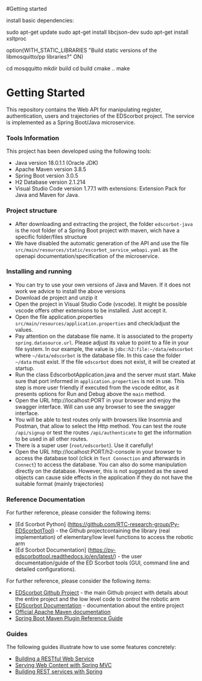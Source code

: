 #Getting started

install basic dependencies:

sudo apt-get update 
sudo apt-get install libcjson-dev
sudo apt-get install xsltproc

option(WITH_STATIC_LIBRARIES "Build static versions of the libmosquitto/pp libraries?" ON)

cd mosqquitto
mkdir build
cd build
cmake ..
make

# Getting Started
This repository contains the Web API for manipulating register, authentication, users and trajectories of the EDScorbot project. The service is implemented as a Spring Boot/Java microservice. 

### Tools Information
This project has been developed using the following tools:
* Java version 18.0.1.1 (Oracle JDK)
* Apache Maven version 3.8.5
* Spring Boot version 3.0.5
* H2 Database version 2.1.214
* Visual Studio Code version 1.77.1 with extensions: Extension Pack for Java and Maven for Java.  

### Project structure
* After downloading and extracting the project, the folder `edscorbot-java` is the root folder of a Spring Boot project with maven, wich have a specific folder/files structure
* We have disabled the automatic generation of the API and use the file `src/main/resources/static/escorbot_service_webapi.yaml` as the openapi documentation/specification of the microservice.

### Installing and running
* You can try to use your own versions of Java and Maven. If it does not work we advice to install the above versions
* Download de project and unzip it
* Open the project in Visual Studio Code (vscode). It might be possible vscode offers other extensions to be installed. Just accept it.
* Open the file application.properties `src/main/resources/application.properties` and check/adjust the values.
* Pay attention on the database file name. It is associated to the property `spring.datasource.url`. Please adjust its value to point to a file in your file system. In our example, the value is `jdbc:h2:file:~/data/edscorbot` where `~/data/edscorbot` is the database file. In this case the folder `~/data` must exist. If the file `edscorbot` does not exist, it will be created at startup.
* Run the class EdscorbotApplication.java and the server must start. Make sure that port informed in `application.properties` is not in use. This step is more user friendly if executed from the vscode editor, as it presents options for Run and Debug above the `main` method.
* Open the URL http://localhost:PORT in your browser and enjoy the swagger interface. Will can use any browser to see the swagger interface.
* You will be able to test routes only with browsers like Insomnia and Postman, that allow to select the Http method. You can test the route `/api/signup` or test the routes `/api/authenticate` to get the information to be used in all other routes.
* There is a super user (`root/edscorbot`). Use it carefully!
* Open the URL http://localhost:PORT/h2-console in your browser to access the database tool (click in `Test Connection` and afterwards in `Connect`) to access the database. You can also do some manipulation directly on the database. However, this is not suggested as the saved objects can cause side effects in the application if they do not have the suitable format (mainly trajectories)


### Reference Documentation
For further reference, please consider the following items:

* [Ed Scorbot Python] (https://github.com/RTC-research-group/Py-EDScorbotTool) - the Github projectcontaining the library (real implementation) of elementary/low level functions to access the robotic arm
* [Ed Scorbot Documentation] (https://py-edscorbottool.readthedocs.io/en/latest/) - the user documentation/guide of the ED Scorbot tools (GUI, command line and detailed configurations). 

For further reference, please consider the following items:
* [EDScorbot Github Project](https://github.com/RTC-research-group/Py-EDScorbotTool) - the main Github project with details about the entire project and the low level code to control the robotic arm
* [EDScorbot Documentation](https://py-edscorbottool.readthedocs.io/en/latest/) - documentation about the entire project
* [Official Apache Maven documentation](https://maven.apache.org/guides/index.html)
* [Spring Boot Maven Plugin Reference Guide](https://docs.spring.io/spring-boot/docs/3.0.2/maven-plugin/reference/html/)

### Guides
The following guides illustrate how to use some features concretely:

* [Building a RESTful Web Service](https://spring.io/guides/gs/rest-service/)
* [Serving Web Content with Spring MVC](https://spring.io/guides/gs/serving-web-content/)
* [Building REST services with Spring](https://spring.io/guides/tutorials/rest/)

